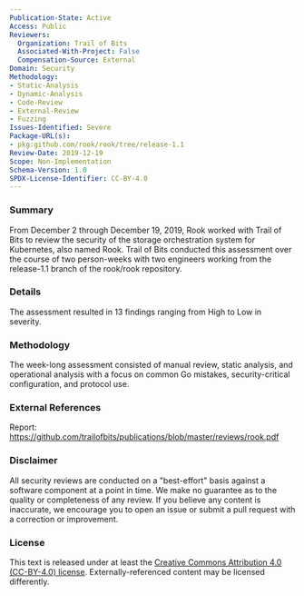 ```yaml
---
Publication-State: Active
Access: Public
Reviewers:
  Organization: Trail of Bits
  Associated-With-Project: False
  Compensation-Source: External
Domain: Security
Methodology:
- Static-Analysis
- Dynamic-Analysis
- Code-Review
- External-Review
- Fuzzing
Issues-Identified: Severe
Package-URL(s):
- pkg:github.com/rook/rook/tree/release-1.1
Review-Date: 2019-12-19
Scope: Non-Implementation
Schema-Version: 1.0
SPDX-License-Identifier: CC-BY-4.0
---
```


### Summary

From December 2 through December 19, 2019, Rook worked with Trail of Bits to review the security of the storage orchestration system for Kubernetes, also named Rook. Trail of Bits conducted this assessment over the course of two person-weeks with two engineers working from the release-1.1 branch of the rook/rook repository.

### Details

The assessment resulted in 13 findings ranging from High to Low in severity.

### Methodology

The week-long assessment consisted of manual review, static analysis, and operational analysis with a focus on common Go mistakes, security-critical configuration, and protocol use.

### External References

Report: https://github.com/trailofbits/publications/blob/master/reviews/rook.pdf

### Disclaimer

All security reviews are conducted on a "best-effort" basis against a software
component at a point in time. We make no guarantee as to the quality or completeness
of any review. If you believe any content is inaccurate, we encourage you to open
an issue or submit a pull request with a correction or improvement.

### License

This text is released under at least the
[Creative Commons Attribution 4.0 (CC-BY-4.0) license](https://creativecommons.org/licenses/by/4.0/legalcode.txt).
Externally-referenced content may be licensed differently.
